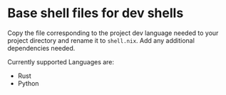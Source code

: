 # Base shell files for dev shells

Copy the file corresponding to the project dev language needed to your project directory and rename it to ```shell.nix```.
Add any additional dependencies needed.

Currently supported Languages are:

- Rust
- Python
